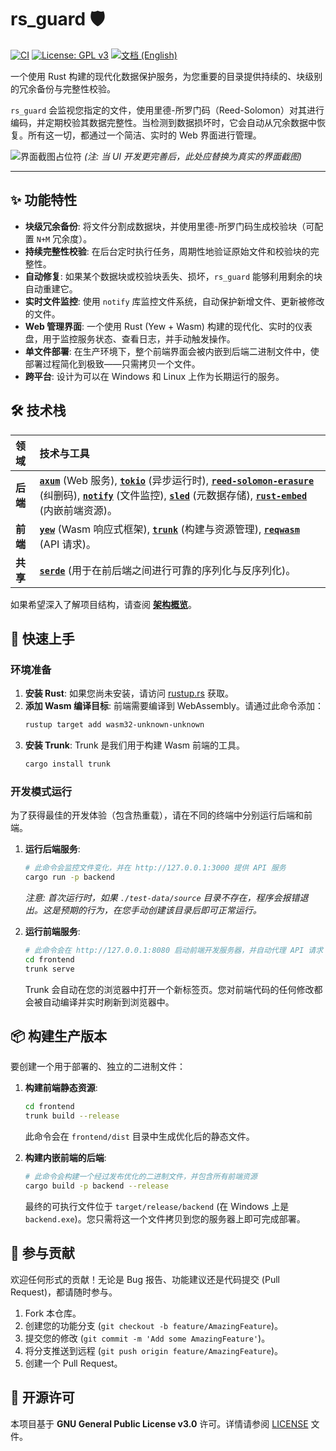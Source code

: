 # rs_guard 🛡️

[![CI](https://github.com/ModerRAS/rs_guard/actions/workflows/ci.yml/badge.svg)](https://github.com/ModerRAS/rs_guard/actions/workflows/ci.yml)
[![License: GPL v3](https://img.shields.io/badge/License-GPLv3-blue.svg)](https://www.gnu.org/licenses/gpl-3.0)
[![文档 (English)](https://img.shields.io/badge/doc-English-blue.svg)](./docs/README_en.md)

一个使用 Rust 构建的现代化数据保护服务，为您重要的目录提供持续的、块级别的冗余备份与完整性校验。

`rs_guard` 会监视您指定的文件，使用里德-所罗门码（Reed-Solomon）对其进行编码，并定期校验其数据完整性。当检测到数据损坏时，它会自动从冗余数据中恢复。所有这一切，都通过一个简洁、实时的 Web 界面进行管理。

![界面截图占位符](./docs/screenshot.png) 
*(注: 当 UI 开发更完善后，此处应替换为真实的界面截图)*

---

## ✨ 功能特性

-   **块级冗余备份**: 将文件分割成数据块，并使用里德-所罗门码生成校验块（可配置 `N+M` 冗余度）。
-   **持续完整性校验**: 在后台定时执行任务，周期性地验证原始文件和校验块的完整性。
-   **自动修复**: 如果某个数据块或校验块丢失、损坏，`rs_guard` 能够利用剩余的块自动重建它。
-   **实时文件监控**: 使用 `notify` 库监控文件系统，自动保护新增文件、更新被修改的文件。
-   **Web 管理界面**: 一个使用 Rust (Yew + Wasm) 构建的现代化、实时的仪表盘，用于监控服务状态、查看日志，并手动触发操作。
-   **单文件部署**: 在生产环境下，整个前端界面会被内嵌到后端二进制文件中，使部署过程简化到极致——只需拷贝一个文件。
-   **跨平台**: 设计为可以在 Windows 和 Linux 上作为长期运行的服务。

## 🛠️ 技术栈

| 领域     | 技术与工具                                                                                                 |
| :------- | :--------------------------------------------------------------------------------------------------------- |
| **后端** | [**`axum`**](https://crates.io/crates/axum) (Web 服务), [**`tokio`**](https://crates.io/crates/tokio) (异步运行时), [**`reed-solomon-erasure`**](https://crates.io/crates/reed-solomon-erasure) (纠删码), [**`notify`**](https://crates.io/crates/notify) (文件监控), [**`sled`**](https://crates.io/crates/sled) (元数据存储), [**`rust-embed`**](https://crates.io/crates/rust-embed) (内嵌前端资源)。 |
| **前端** | [**`yew`**](https://crates.io/crates/yew) (Wasm 响应式框架), [**`trunk`**](https://trunkrs.dev/) (构建与资源管理), [**`reqwasm`**](https://crates.io/crates/reqwasm) (API 请求)。 |
| **共享**   | [**`serde`**](https://crates.io/crates/serde) (用于在前后端之间进行可靠的序列化与反序列化)。                    |

如果希望深入了解项目结构，请查阅 [**架构概览**](./docs/architecture.md)。

## 🚀 快速上手

### 环境准备

1.  **安装 Rust**: 如果您尚未安装，请访问 [rustup.rs](https://rustup.rs/) 获取。
2.  **添加 Wasm 编译目标**: 前端需要编译到 WebAssembly。请通过此命令添加：
    ```bash
    rustup target add wasm32-unknown-unknown
    ```
3.  **安装 Trunk**: Trunk 是我们用于构建 Wasm 前端的工具。
    ```bash
    cargo install trunk
    ```

### 开发模式运行

为了获得最佳的开发体验（包含热重载），请在不同的终端中分别运行后端和前端。

1.  **运行后端服务**:
    ```bash
    # 此命令会监控文件变化，并在 http://127.0.0.1:3000 提供 API 服务
    cargo run -p backend
    ```
    *注意: 首次运行时，如果 `./test-data/source` 目录不存在，程序会报错退出。这是预期的行为，在您手动创建该目录后即可正常运行。*

2.  **运行前端服务**:
    ```bash
    # 此命令会在 http://127.0.0.1:8080 启动前端开发服务器，并自动代理 API 请求
    cd frontend
    trunk serve
    ```
    Trunk 会自动在您的浏览器中打开一个新标签页。您对前端代码的任何修改都会被自动编译并实时刷新到浏览器中。

## 📦 构建生产版本

要创建一个用于部署的、独立的二进制文件：

1.  **构建前端静态资源**:
    ```bash
    cd frontend
    trunk build --release
    ```
    此命令会在 `frontend/dist` 目录中生成优化后的静态文件。

2.  **构建内嵌前端的后端**:
    ```bash
    # 此命令会构建一个经过发布优化的二进制文件，并包含所有前端资源
    cargo build -p backend --release
    ```
    最终的可执行文件位于 `target/release/backend` (在 Windows 上是 `backend.exe`)。您只需将这一个文件拷贝到您的服务器上即可完成部署。

## 🤝 参与贡献

欢迎任何形式的贡献！无论是 Bug 报告、功能建议还是代码提交 (Pull Request)，都请随时参与。

1.  Fork 本仓库。
2.  创建您的功能分支 (`git checkout -b feature/AmazingFeature`)。
3.  提交您的修改 (`git commit -m 'Add some AmazingFeature'`)。
4.  将分支推送到远程 (`git push origin feature/AmazingFeature`)。
5.  创建一个 Pull Request。

## 📜 开源许可

本项目基于 **GNU General Public License v3.0** 许可。详情请参阅 [LICENSE](./LICENSE) 文件。 